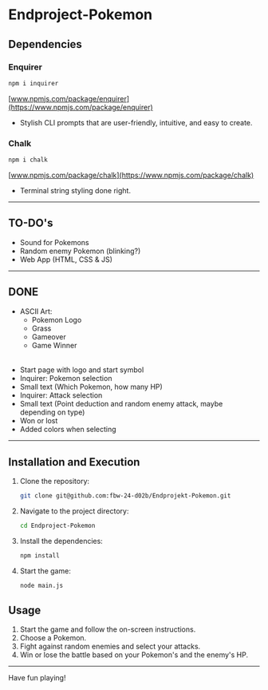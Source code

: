 # Endproject-Pokemon

## Dependencies

### Enquirer
```bash
npm i inquirer
```
[www.npmjs.com/package/enquirer](https://www.npmjs.com/package/enquirer)
  - Stylish CLI prompts that are user-friendly, intuitive, and easy to create.

### Chalk
```bash
npm i chalk
```
[www.npmjs.com/package/chalk](https://www.npmjs.com/package/chalk)
  - Terminal string styling done right.

---

## TO-DO's

  - Sound for Pokemons
  - Random enemy Pokemon (blinking?)
  - Web App (HTML, CSS & JS)

---

## DONE

- ASCII Art:
  - Pokemon Logo
  - Grass
  - Gameover
  - Game Winner

######

  - Start page with logo and start symbol
  - Inquirer: Pokemon selection
  - Small text (Which Pokemon, how many HP)
  - Inquirer: Attack selection
  - Small text (Point deduction and random enemy attack, maybe depending on type)
  - Won or lost
  - Added colors when selecting

---

## Installation and Execution

1. Clone the repository:
   ```bash
   git clone git@github.com:fbw-24-d02b/Endprojekt-Pokemon.git
   ```
2. Navigate to the project directory:
   ```bash
   cd Endproject-Pokemon
   ```
3. Install the dependencies:
   ```bash
   npm install
   ```
4. Start the game:
   ```bash
   node main.js
   ```

## Usage

1. Start the game and follow the on-screen instructions.
2. Choose a Pokemon.
3. Fight against random enemies and select your attacks.
4. Win or lose the battle based on your Pokemon's and the enemy's HP.

---

Have fun playing!
